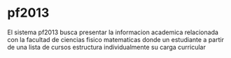 pf2013
======

El sistema pf2013 busca presentar la informacion academica relacionada con la facultad de ciencias fisico matematicas donde un estudiante a partir de una lista de cursos estructura individualmente su carga curricular
